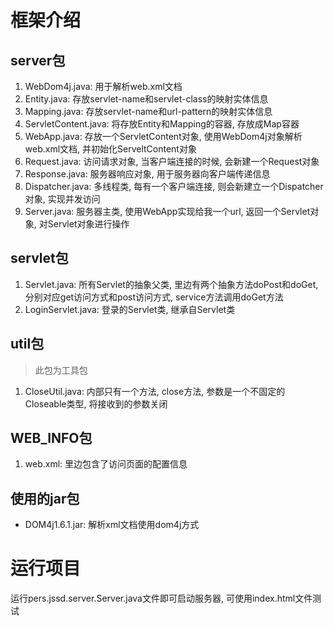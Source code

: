 # 框架介绍

## server包

1. WebDom4j.java: 用于解析web.xml文档
2. Entity.java: 存放servlet-name和servlet-class的映射实体信息
3. Mapping.java: 存放servlet-name和url-pattern的映射实体信息
4. ServletContent.java: 将存放Entity和Mapping的容器, 存放成Map容器
5. WebApp.java: 存放一个ServletContent对象, 使用WebDom4j对象解析web.xml文档, 并初始化ServeltContent对象
6. Request.java: 访问请求对象, 当客户端连接的时候, 会新建一个Request对象
7. Response.java: 服务器响应对象, 用于服务器向客户端传递信息
8. Dispatcher.java: 多线程类, 每有一个客户端连接, 则会新建立一个Dispatcher对象, 实现并发访问
9. Server.java: 服务器主类, 使用WebApp实现给我一个url, 返回一个Servlet对象, 对Servlet对象进行操作

## servlet包

1. Servlet.java: 所有Servlet的抽象父类, 里边有两个抽象方法doPost和doGet, 分别对应get访问方式和post访问方式, service方法调用doGet方法
2. LoginServlet.java: 登录的Servlet类, 继承自Servlet类

## util包

> 此包为工具包

1. CloseUtil.java: 内部只有一个方法, close方法, 参数是一个不固定的Closeable类型, 将接收到的参数关闭

## WEB_INFO包

1. web.xml: 里边包含了访问页面的配置信息

## 使用的jar包

- DOM4j1.6.1.jar: 解析xml文档使用dom4j方式

# 运行项目
运行pers.jssd.server.Server.java文件即可启动服务器, 可使用index.html文件测试

